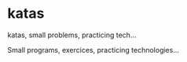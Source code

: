 # katas
katas, small problems, practicing tech...

Small programs, exercices, practicing technologies...
